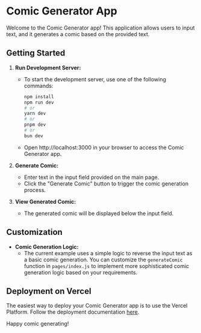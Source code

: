# Comic Generator App

Welcome to the Comic Generator app! This application allows users to input text, and it generates a comic based on the provided text.

## Getting Started

1. **Run Development Server:**
   - To start the development server, use one of the following commands:
     ```bash
     npm install
     npm run dev
     # or
     yarn dev
     # or
     pnpm dev
     # or
     bun dev
     ```
   - Open http://localhost:3000 in your browser to access the Comic Generator app.

2. **Generate Comic:**
   - Enter text in the input field provided on the main page.
   - Click the "Generate Comic" button to trigger the comic generation process.

3. **View Generated Comic:**
   - The generated comic will be displayed below the input field.

## Customization

- **Comic Generation Logic:**
  - The current example uses a simple logic to reverse the input text as a basic comic generation. You can customize the `generateComic` function in `pages/index.js` to implement more sophisticated comic generation logic based on your requirements.

## Deployment on Vercel

The easiest way to deploy your Comic Generator app is to use the Vercel Platform. Follow the deployment documentation [here](https://comicgenerator.vercel.app/).

Happy comic generating!
